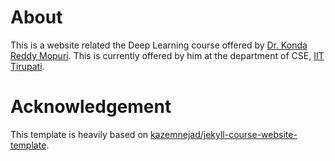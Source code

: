# About
This is a website related the Deep Learning course offered by [Dr. Konda Reddy Mopuri](https://kmopuri.github.io). This is currently offered by him at the department of CSE, [IIT Tirupati](htts://iittp.ac.in/).

# Acknowledgement 
This template is heavily based on [kazemnejad/jekyll-course-website-template](https://github.com/kazemnejad/jekyll-course-website-template).
